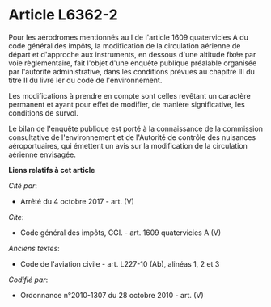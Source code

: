 # Article L6362-2

Pour les aérodromes mentionnés au I de l'article 1609 quatervicies A du code général des impôts, la modification de la
circulation aérienne de départ et d'approche aux instruments, en dessous d'une altitude fixée par voie règlementaire, fait
l'objet d'une enquête publique préalable organisée par l'autorité administrative, dans les conditions prévues au chapitre III
du titre II du livre Ier du code de l'environnement. 

Les modifications à prendre en compte sont celles revêtant un caractère permanent et ayant pour effet de modifier, de manière
significative, les conditions de survol. 

Le bilan de l'enquête publique est porté à la connaissance de la commission consultative de l'environnement et de l'Autorité
de contrôle des nuisances aéroportuaires, qui émettent un avis sur la modification de la circulation aérienne envisagée.

**Liens relatifs à cet article**

_Cité par_:

  - Arrêté du 4 octobre 2017 - art. (V)

_Cite_:

  - Code général des impôts, CGI. - art. 1609 quatervicies A (V)

_Anciens textes_:

  - Code de l'aviation civile - art. L227-10 (Ab), alinéas 1, 2 et 3

_Codifié par_:

  - Ordonnance n°2010-1307 du 28 octobre 2010 - art. (V)

